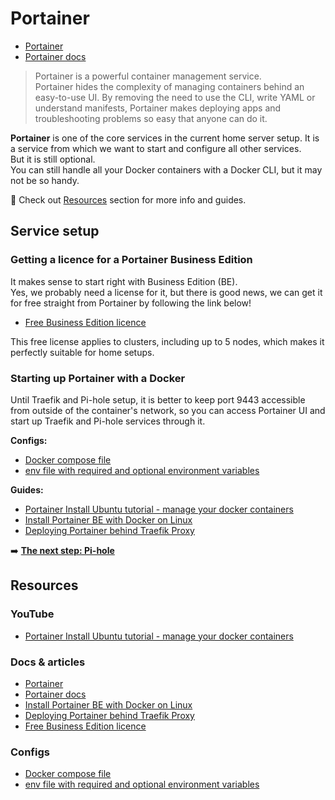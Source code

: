 # Portainer

- [Portainer](https://www.portainer.io/)
- [Portainer docs](https://docs.portainer.io/)

> Portainer is a powerful container management service.<br>
> Portainer hides the complexity of managing containers behind an easy-to-use UI. By removing the need to use the CLI, write YAML or understand manifests, Portainer makes deploying apps and troubleshooting problems so easy that anyone can do it.

**Portainer** is one of the core services in the current home server setup. It is a service from which we want to start and configure all other services.<br>
But it is still optional.<br>
You can still handle all your Docker containers with a Docker CLI, but it may not be so handy.

👀 Check out [Resources](#resources) section for more info and guides.

## Service setup

### Getting a licence for a Portainer Business Edition

It makes sense to start right with Business Edition (BE).<br>
Yes, we probably need a license for it, but there is good news, we can get it for free straight from Portainer by following the link below!

- [Free Business Edition licence](https://www.portainer.io/take-5)

This free license applies to clusters, including up to 5 nodes, which makes it perfectly suitable for home setups.

### Starting up Portainer with a Docker

Until Traefik and Pi-hole setup, it is better to keep port 9443 accessible from outside of the container's network, so you can access Portainer UI and start up Traefik and Pi-hole services through it.

**Configs:**

- [Docker compose file](./docker-compose.yml)
- [env file with required and optional environment variables](./service.env)

**Guides:**

- [Portainer Install Ubuntu tutorial - manage your docker containers](https://youtu.be/ljDI5jykjE8)
- [Install Portainer BE with Docker on Linux](https://docs.portainer.io/start/install/server/docker/linux)
- [Deploying Portainer behind Traefik Proxy](https://docs.portainer.io/advanced/reverse-proxy/traefik)

➡️ [**The next step: Pi-hole**](../pi-hole/README.md)

## Resources

### YouTube

- [Portainer Install Ubuntu tutorial - manage your docker containers](https://youtu.be/ljDI5jykjE8)

### Docs & articles

- [Portainer](https://www.portainer.io/)
- [Portainer docs](https://docs.portainer.io/)
- [Install Portainer BE with Docker on Linux](https://docs.portainer.io/start/install/server/docker/linux)
- [Deploying Portainer behind Traefik Proxy](https://docs.portainer.io/advanced/reverse-proxy/traefik)
- [Free Business Edition licence](https://www.portainer.io/take-5)

### Configs

- [Docker compose file](./docker-compose.yml)
- [env file with required and optional environment variables](./service.env)
